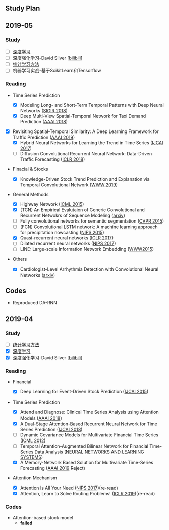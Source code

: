 ## Study Plan

## 2019-05

### Study

- [ ] [深度学习](https://book.douban.com/subject/27087503/)
- [ ] 深度强化学习-David Silver [[bilibili](https://www.bilibili.com/video/av45357759)]
- [ ] [统计学习方法](https://book.douban.com/subject/10590856/)
- [ ] 机器学习实战-基于ScikitLearn和Tensorflow

### Reading

* Time Series Prediction
  
  * [x] Modeling Long- and Short-Term Temporal Patterns with Deep Neural Networks ([SIGIR 2018](https://arxiv.org/pdf/1703.07015.pdf))
  - [x] Deep Multi-View Spatial-Temporal Network for Taxi Demand Prediction ([AAAI 2018](https://arxiv.org/pdf/1802.08714.pdf))
- [x] Revisiting Spatial-Temporal Similarity: A Deep Learning Framework for Traffic Prediction ([AAAI 2019](<https://arxiv.org/abs/1803.01254>))
  - [x] Hybrid Neural Networks for Learning the Trend in Time Series ([IJCAI 2017](<https://www.ijcai.org/proceedings/2017/0316.pdf>))
  - [ ] Diffusion Convolutional Recurrent Neural Network: Data-Driven Traffic Forecasting ([ICLR 2018](<https://arxiv.org/pdf/1707.01926.pdf>))
  
* Finacial & Stocks
  
  - [x] Knowledge-Driven Stock Trend Prediction and Explanation via Temporal Convolutional Network ([WWW 2019](https://www.researchgate.net/publication/331545500_Knowledge-Driven_Stock_Trend_Prediction_and_Explanation_via_Temporal_Convolutional_Network))

* General Methods
  
  - [x] Highway Network ([ICML 2015](https://arxiv.org/pdf/1505.00387.pdf))
  - [x] (TCN) An Empirical Evalutaion of Generic Convolutional and Recurrent Netwokrs of Sequence Modeling ([arxiv](https://arxiv.org/pdf/1803.01271.pdf))
  - [ ] Fully convolutional networks for semantic segmentation ([CVPR 2015](<https://people.eecs.berkeley.edu/~jonlong/long_shelhamer_fcn.pdf>))
  - [ ] (FCN) Convolutional LSTM network: A machine learning approach for precipitation nowcasting ([NIPS 2015](<https://papers.nips.cc/paper/5955-convolutional-lstm-network-a-machine-learning-approach-for-precipitation-nowcasting.pdf>))
  - [x] Quasi-recurrent neural networks ([ICLR 2017](<https://arxiv.org/pdf/1611.01576.pdf>))
  - [ ] Dilated recurrent neural networks ([NIPS 2017](<https://arxiv.org/pdf/1710.02224.pdf>))
  - [ ] LINE: Large-scale Information Network Embedding ([WWW2015](<https://arxiv.org/abs/1503.03578>))
* Others
  
  - [x] Cardiologist-Level Arrhythmia Detection with Convolutional Neural Networks ([arxiv](https://arxiv.org/pdf/1707.01836.pdf))

## Codes

- Reproduced DA-RNN

## 2019-04

### Study

* [ ] [统计学习方法](https://book.douban.com/subject/10590856/)
* [x] [深度学习](https://book.douban.com/subject/27087503/)
* [x] 深度强化学习-David Silver [[bilibili](https://www.bilibili.com/video/av45357759)]

### Reading

* Financial
  
  * [x] Deep Learning for Event-Driven Stock Prediction ([IJCAI 2015](https://www.ijcai.org/Proceedings/15/Papers/329.pdf))

* Time Series Prediction
  
  * [x] Attend and Diagnose: Clinical Time Series Analysis using Attention Models ([AAAI 2018](https://arxiv.org/pdf/1711.03905.pdf)）
  * [x] A Dual-Stage Attention-Based Recurrent Neural Network for Time Series Prediction ([IJCAI 2018](https://arxiv.org/abs/1704.02971))
  * [ ] Dynamic Covariance Models for Multivariate Financial Time Series ([ICML 2012](http://proceedings.mlr.press/v28/wu13.pdf))
  * [ ] Temporal Attention-Augmented Bilinear Network for Financial Time-Series Data Analysis ([NEURAL NETWORKS AND LEARNING SYSTEMS](https://ieeexplore.ieee.org/stamp/stamp.jsp?tp=&arnumber=8476227))
  * [x] A Memory-Network Based Solution for Multivariate Time-Series Forecasting ([AAAI 2019](https://arxiv.org/pdf/1809.02105.pdf) Reject)

* Attention Mechanism
  
  * [x] Attention Is All Your Need ([NIPS 2017](https://arxiv.org/pdf/1706.03762.pdf))(re-read)
  * [x] Attention, Learn to Solve Routing Problems!  ([ICLR 2019](https://openreview.net/pdf?id=ByxBFsRqYm))(re-read)

### Codes

* Attention-based stock model  
  - **failed**
